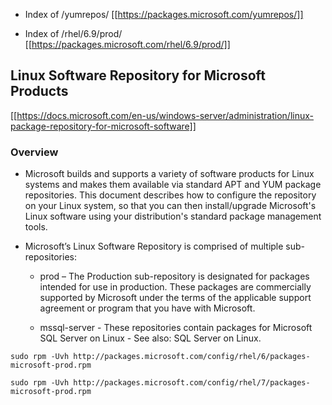 

+ Index of /yumrepos/
  [[https://packages.microsoft.com/yumrepos/]]


+ Index of /rhel/6.9/prod/
  [[https://packages.microsoft.com/rhel/6.9/prod/]]




Linux Software Repository for Microsoft Products
------------------------------------------------
[[https://docs.microsoft.com/en-us/windows-server/administration/linux-package-repository-for-microsoft-software]]

### Overview

  + Microsoft builds and supports a variety of software products for Linux systems and makes them available via standard APT and YUM package repositories. This document describes how to configure the repository on your Linux system, so that you can then install/upgrade Microsoft's Linux software using your distribution's standard package management tools.

  + Microsoft’s Linux Software Repository is comprised of multiple sub-repositories:

    - prod – The Production sub-repository is designated for packages intended for use in production. These packages are commercially supported by Microsoft under the terms of the applicable support agreement or program that you have with Microsoft.

    - mssql-server - These repositories contain packages for Microsoft SQL Server on Linux - See also: SQL Server on Linux.
```
sudo rpm -Uvh http://packages.microsoft.com/config/rhel/6/packages-microsoft-prod.rpm
```
```
sudo rpm -Uvh http://packages.microsoft.com/config/rhel/7/packages-microsoft-prod.rpm
```

